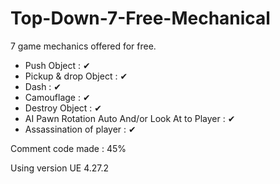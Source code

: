 # Top-Down-7-Free-Mechanical
7 game mechanics offered for free.

- Push Object : ✔
- Pickup & drop Object : ✔
- Dash : ✔
- Camouflage : ✔
- Destroy Object : ✔
- AI Pawn Rotation Auto And/or Look At to Player : ✔
- Assassination of player : ✔

Comment code made : 45%

Using version UE 4.27.2
